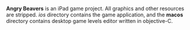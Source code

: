 **Angry Beavers** is an iPad game project. All graphics and other resources are stripped. *ios* directory contains the game application, and the **macos** directory contains desktop game levels editor written in objective-C.
